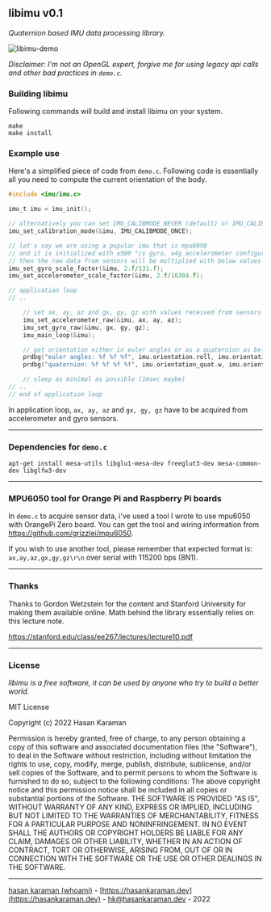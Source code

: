 ## libimu v0.1

_Quaternion based IMU data processing library._

 ![libimu-demo](meta/resources/libimu-demo.gif)

_Disclaimer: I'm not an OpenGL expert, forgive me for using legacy api calls and other bad practices in `demo.c`._

### Building libimu
Following commands will build and install libimu on your system.

```
make
make install
```

### Example use
Here's a simplified piece of code from `demo.c`. Following code is essentially all you need to compute the current orientation of the body.

```c
#include <imu/imu.c>

imu_t imu = imu_init();

// alternatively you can set IMU_CALIBMODE_NEVER (default) or IMU_CALIBMODE_PERIODIC
imu_set_calibration_mode(&imu, IMU_CALIBMODE_ONCE); 

// let's say we are using a popular imu that is mpu6050
// and it is initialized with ±500 °/s gyro, ±4g accelerometer configurations
// then the raw data from sensors will be multiplied with below values per mpu6050 datasheet
imu_set_gyro_scale_factor(&imu, 2.f/131.f);
imu_set_accelerometer_scale_factor(&imu, 2.f/16384.f);

// application loop
// ..

    // set ax, ay, az and gx, gy, gz with values received from sensors
    imu_set_accelerometer_raw(&imu, ax, ay, az);
    imu_set_gyro_raw(&imu, gx, gy, gz);
    imu_main_loop(&imu);

    // get orientation either in euler angles or as a quaternion as below
    prdbg("euler angles: %f %f %f", imu.orientation.roll, imu.orientation.pitch, imu.orientation.yaw);
    prdbg("quaternion: %f %f %f %f", imu.orientation_quat.w, imu.orientation_quat.x, imu.orientation_quat.y, imu.orientation_quat.z);

    // sleep as minimal as possible (1msec maybe)
// ..
// end of application loop

```

In application loop, `ax, ay, az` and `gx, gy, gz` have to be acquired from accelerometer and gyro sensors.

---

### Dependencies for `demo.c`

```
apt-get install mesa-utils libglu1-mesa-dev freeglut3-dev mesa-common-dev libglfw3-dev
```

---

### MPU6050 tool for Orange Pi and Raspberry Pi boards

In `demo.c` to acquire sensor data, i've used a tool I wrote to use mpu6050 with OrangePi Zero board. You can get the tool and wiring information from https://github.com/grizzlei/mpu6050.

If you wish to use another tool, please remember that expected format is: `ax,ay,az,gx,gy,gz\r\n` over serial with 115200 bps (8N1).

---

### Thanks

Thanks to Gordon Wetzstein for the content and Stanford University for making them available online. Math behind the library essentially relies on this lecture note.

https://stanford.edu/class/ee267/lectures/lecture10.pdf

---

### License

_libimu is a free software, it can be used by anyone who try to build a better world._

MIT License

Copyright (c) 2022 Hasan Karaman

Permission is hereby granted, free of charge, to any person obtaining a copy of this software and associated documentation files (the "Software"), to deal in the Software without restriction, including without limitation the rights to use, copy, modify, merge, publish, distribute, sublicense, and/or sell copies of the Software, and to permit persons to whom the Software is furnished to do so, subject to the following conditions: The above copyright notice and this permission notice shall be included in all copies or substantial portions of the Software. THE SOFTWARE IS PROVIDED "AS IS", WITHOUT WARRANTY OF ANY KIND, EXPRESS OR IMPLIED, INCLUDING BUT NOT LIMITED TO THE WARRANTIES OF MERCHANTABILITY, FITNESS FOR A PARTICULAR PURPOSE AND NONINFRINGEMENT. IN NO EVENT SHALL THE AUTHORS OR COPYRIGHT HOLDERS BE LIABLE FOR ANY CLAIM, DAMAGES OR OTHER LIABILITY, WHETHER IN AN ACTION OF CONTRACT, TORT OR OTHERWISE, ARISING FROM, OUT OF OR IN CONNECTION WITH THE SOFTWARE OR THE USE OR OTHER DEALINGS IN THE SOFTWARE.

* * *

[hasan karaman (whoami)](https://hasankaraman.dev/whoami) - [https://hasankaraman.dev](https://hasankaraman.dev) - [hk@hasankaraman.dev](mailto:hk@hasankaraman.dev) - 2022